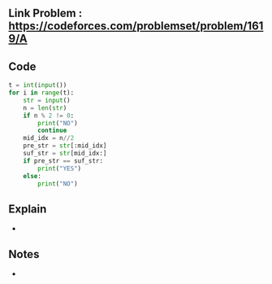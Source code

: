## **Link Problem** : https://codeforces.com/problemset/problem/1619/A

## **Code**

```python
t = int(input())
for i in range(t):
    str = input()
    n = len(str)
    if n % 2 != 0:
        print("NO")
        continue
    mid_idx = n//2
    pre_str = str[:mid_idx]
    suf_str = str[mid_idx:]
    if pre_str == suf_str:
        print("YES")
    else:
        print("NO")
```

## **Explain**
- 

## **Notes**
- 